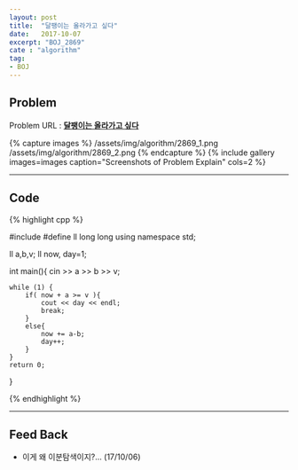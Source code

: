 ```yaml
---
layout: post
title:  "달팽이는 올라가고 싶다"
date:   2017-10-07
excerpt: "BOJ_2869"
cate : "algorithm"
tag:
- BOJ
---
```


## Problem
Problem URL : **[달팽이는 올라가고 싶다](https://www.acmicpc.net/problem/2869)**

{% capture images %}
    /assets/img/algorithm/2869_1.png
    /assets/img/algorithm/2869_2.png
{% endcapture %}
{% include gallery images=images caption="Screenshots of Problem Explain" cols=2 %}

---

## Code
{% highlight cpp %}

#include <iostream>
#define ll long long
using namespace std;

ll a,b,v;
ll now, day=1;

int main(){
    cin >> a >> b >> v;

    while (1) {
        if( now + a >= v ){
            cout << day << endl;
            break;
        }
        else{
            now += a-b;
            day++;
        }
    }
    return 0;
}

{% endhighlight %}

---

## Feed Back 
* 이게 왜 이분탐색이지?... (17/10/06)
